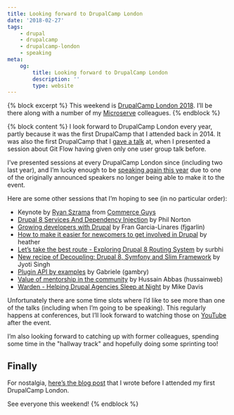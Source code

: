 ```yaml
---
title: Looking forward to DrupalCamp London
date: '2018-02-27'
tags:
    - drupal
    - drupalcamp
    - drupalcamp-london
    - speaking
meta:
    og:
        title: Looking forward to DrupalCamp London
        description: ''
        type: website
---
```

{% block excerpt %}
This weekend is [DrupalCamp London 2018][1]. I’ll be there along with a number of my [Microserve][2] colleagues.
{% endblock %}

{% block content %}
I look forward to DrupalCamp London every year, partly because it was the first DrupalCamp that I attended back in 2014. It was also the first DrupalCamp that I [gave a talk][3] at, when I presented a session about Git Flow having given only one user group talk before.

I’ve presented sessions at every DrupalCamp London since (including two last year), and I’m lucky enough to be [speaking again this year][4] due to one of the originally announced speakers no longer being able to make it to the event.

Here are some other sessions that I’m hoping to see (in no particular order):

- Keynote by [Ryan Szrama][5] from [Commerce Guys][6]
- [Drupal 8 Services And Dependency Injection](https://drupalcamp.london/session/drupal-8-services-and-dependency-injection) by Phil Norton
- [Growing developers with Drupal](https://drupalcamp.london/session/growing-developers-drupal) by Fran Garcia-Linares (fjgarlin)
- [How to make it easier for newcomers to get involved in Drupal](https://drupalcamp.london/session/how-make-it-easier-newcomers-get-involved-drupal) by heather
- [Let’s take the best route - Exploring Drupal 8 Routing System](https://drupalcamp.london/session/lets-take-best-route-exploring-drupal-8-routing-system) by surbhi
- [New recipe of Decoupling: Drupal 8, Symfony and Slim Framework](https://drupalcamp.london/session/new-recipe-decoupling-drupal-8-symfony-and-slim-framework) by Jyoti Singh
- [Plugin API by examples](https://drupalcamp.london/session/plugin-api-examples) by Gabriele (gambry)
- [Value of mentorship in the community](https://drupalcamp.london/session/value-mentorship-community) by Hussain Abbas (hussainweb)
- [Warden - Helping Drupal Agencies Sleep at Night](https://drupalcamp.london/session/warden-helping-drupal-agencies-sleep-night) by Mike Davis

Unfortunately there are some time slots where I’d like to see more than one of the talks (including when I’m going to be speaking). This regularly happens at conferences, but I’ll look forward to watching those on [YouTube][7] after the event.

I’m also looking forward to catching up with former colleagues, spending some time in the "hallway track" and hopefully doing some sprinting too!

## Finally

For nostalgia, [here’s the blog post][0] that I wrote before I attended my first DrupalCamp London.

See everyone this weekend!
{% endblock %}

[0]: {{site.url}}/blog/2014/02/09/drupalcamp-london-2014
[1]: https://drupalcamp.london
[2]: {{site.companies.microserve.url}}
[3]: {{site.url}}/talks/git-flow
[4]: {{site.url}}/talks/deploying-drupal-fabric
[5]: http://ryanszrama.com
[6]: https://commerceguys.com
[7]: https://www.youtube.com/channel/UCsaB96zszIP4Y3czs-ndiIA
